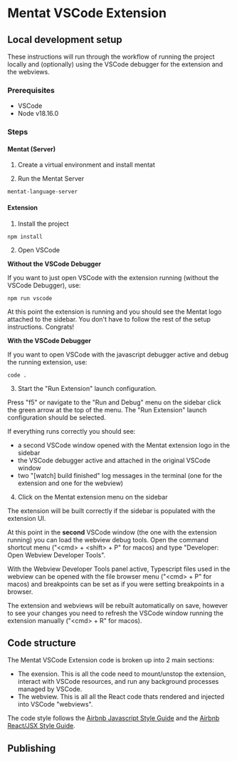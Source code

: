 # Mentat VSCode Extension

## Local development setup

These instructions will run through the workflow of running the project locally and
(optionally) using the VSCode debugger for the extension and the webviews.

### Prerequisites

- VSCode
- Node v18.16.0

### Steps

#### Mentat (Server)

1. Create a virtual environment and install mentat

2. Run the Mentat Server

```shell
mentat-language-server
```

#### Extension

1. Install the project

```shell
npm install
```

2. Open VSCode

**Without the VSCode Debugger**

If you want to just open VSCode with the extension running (without the VSCode
Debugger), use:

```shell
npm run vscode
```

At this point the extension is running and you should see the Mentat logo attached to
the sidebar. You don't have to follow the rest of the setup instructions. Congrats!

**With the VSCode Debugger**

If you want to open VSCode with the javascript debugger active and debug the running
extension, use:

```shell
code .
```

3. Start the "Run Extension" launch configuration.

Press "f5" or navigate to the "Run and Debug" menu on the sidebar click the green arrow
at the top of the menu. The "Run Extension" launch configuration should be selected.

If everything runs correctly you should see:

- a second VSCode window opened with the Mentat extension logo in the sidebar
- the VSCode debugger active and attached in the original VSCode window
- two "[watch] build finished" log messages in the terminal (one for the extension and
  one for the webview)

4. Click on the Mentat extension menu on the sidebar

The extension will be built correctly if the sidebar is populated with the extension UI.

At this point in the **second** VSCode window (the one with the extension running) you
can load the webview debug tools. Open the command shortcut menu ("\<cmd\> + \<shift\> +
P" for macos) and type "Developer: Open Webview Developer Tools".

With the Webview Developer Tools panel active, Typescript files used in the webview can
be opened with the file browser menu ("\<cmd\> + P" for macos) and breakpoints can be
set as if you were setting breakpoints in a browser.

The extension and webviews will be rebuilt automatically on save, however to see your
changes you need to refresh the VSCode window running the extension manually ("\<cmd\> +
R" for macos).

## Code structure

The Mentat VSCode Extension code is broken up into 2 main sections:

- The exension. This is all the code need to mount/unstop the extension, interact with
  VSCode resources, and run any background processes managed by VSCode.
- The webview. This is all all the React code thats rendered and injected into VSCode
  "webviews".

The code style follows the
[Airbnb Javascript Style Guide](https://airbnb.io/javascript/) and the
[Airbnb React/JSX Style Guide](https://airbnb.io/javascript/react/).

## Publishing
